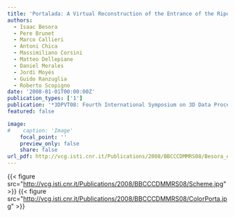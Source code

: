 ```yaml
---
title: 'Portalada: A Virtual Reconstruction of the Entrance of the Ripoll Monastery'
authors:
  - Isaac Besora
  - Pere Brunet
  - Marco Callieri
  - Antoni Chica
  - Massimiliano Corsini
  - Matteo Dellepiane
  - Daniel Morales
  - Jordi Moyés
  - Guido Ranzuglia
  - Roberto Scopigno
date: '2008-01-01T00:00:00Z'
publication_types: ['1']
publication: '*3DPVT08: Fourth International Symposium on 3D Data Processing, Visualization and Transmission*'
featured: false

image:
#    caption: 'Image'
    focal_point: ''
    preview_only: false
    share: false
url_pdf: http://vcg.isti.cnr.it/Publications/2008/BBCCCDMMRS08/Besora_etal_Portalada08.pdf
---
```

{{< figure src="http://vcg.isti.cnr.it/Publications/2008/BBCCCDMMRS08/Scheme.jpg" >}}
{{< figure src="http://vcg.isti.cnr.it/Publications/2008/BBCCCDMMRS08/ColorPorta.jpg" >}}
